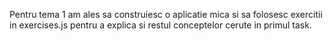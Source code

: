 Pentru tema 1 am ales sa construiesc o aplicatie mica si sa folosesc exercitii in exercises.js pentru a explica si restul conceptelor cerute in primul task.